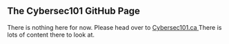 ## The Cybersec101 GitHub Page

There is nothing here for now. 
Please head over to <a href="https://cybersec101.ca">Cybersec101.ca </a>
There is lots of content there to look at.   

